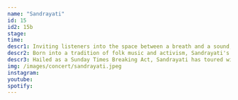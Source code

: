```yaml
---
name: "Sandrayati"
id: 15
id2: 15b
stage: 
time: 
descr1: Inviting listeners into the space between a breath and a sound, Sandrayati's music calls us forward to a world that is more enchanted than the one we see and more connected than the one we feel. Her 2023 debut album, "Safe Ground" (Decca), tells of selves rebuilt from a fractured world around them with delicacy and determination, weaving safety out of fear. 
descr2: Born into a tradition of folk music and activism, Sandrayati's music nourishes and nurtures, drawing audiences not only into herself but into one another. She asks us to open the spaces within and collapse the spaces between–a reminder of our shared inheritance on a shared planet.
descr3: Hailed as a Sunday Times Breaking Act, Sandrayati has toured with RY X and Nick Mulvey in Europe and the UK (NME) and has performed recently at The Great Escape (UK) and Iceland Airwaves. She is currently recording her next album in Iceland and New York, a project that will come into the world in three waves, beginning on June 6.
img: /images/concert/sandrayati.jpeg
instagram: 
youtube: 
spotify: 
---
```

    